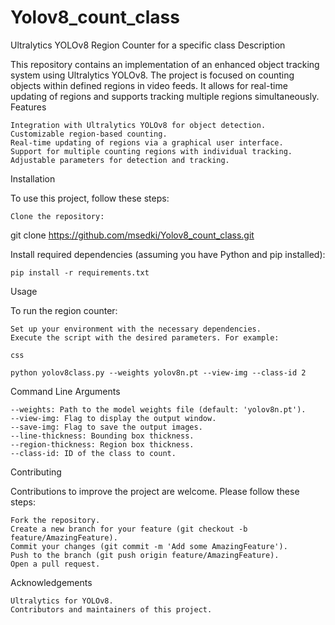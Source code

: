 # Yolov8_count_class

Ultralytics YOLOv8 Region Counter for a specific class
Description

This repository contains an implementation of an enhanced object tracking system using Ultralytics YOLOv8. The project is focused on counting objects within defined regions in video feeds. It allows for real-time updating of regions and supports tracking multiple regions simultaneously.
Features

    Integration with Ultralytics YOLOv8 for object detection.
    Customizable region-based counting.
    Real-time updating of regions via a graphical user interface.
    Support for multiple counting regions with individual tracking.
    Adjustable parameters for detection and tracking.

Installation

To use this project, follow these steps:

    Clone the repository:

git clone https://github.com/msedki/Yolov8_count_class.git

Install required dependencies (assuming you have Python and pip installed):

    pip install -r requirements.txt

Usage

To run the region counter:

    Set up your environment with the necessary dependencies.
    Execute the script with the desired parameters. For example:

    css

    python yolov8class.py --weights yolov8n.pt --view-img --class-id 2

Command Line Arguments

    --weights: Path to the model weights file (default: 'yolov8n.pt').
    --view-img: Flag to display the output window.
    --save-img: Flag to save the output images.
    --line-thickness: Bounding box thickness.
    --region-thickness: Region box thickness.
    --class-id: ID of the class to count.

Contributing

Contributions to improve the project are welcome. Please follow these steps:

    Fork the repository.
    Create a new branch for your feature (git checkout -b feature/AmazingFeature).
    Commit your changes (git commit -m 'Add some AmazingFeature').
    Push to the branch (git push origin feature/AmazingFeature).
    Open a pull request.

Acknowledgements

    Ultralytics for YOLOv8.
    Contributors and maintainers of this project.
